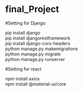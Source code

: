 # final_Project<br>

#Setting for Django<br>

pip install django<br>
pip install djangorestframework<br>
pip install django-cors-headers<br>
python manage.py makemigrations<br>
python manage.py migrate<br>
python manage.py runserver<br>

#Setting for react<br>

npm install axios<br>
npm install @material-ui/core<br>
